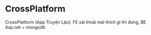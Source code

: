 # CrossPlatform
CrossPlatform (App Truyện Lậu): FE xài thoải mái thích gì thì dùng, BE Asp.net + mongodb
